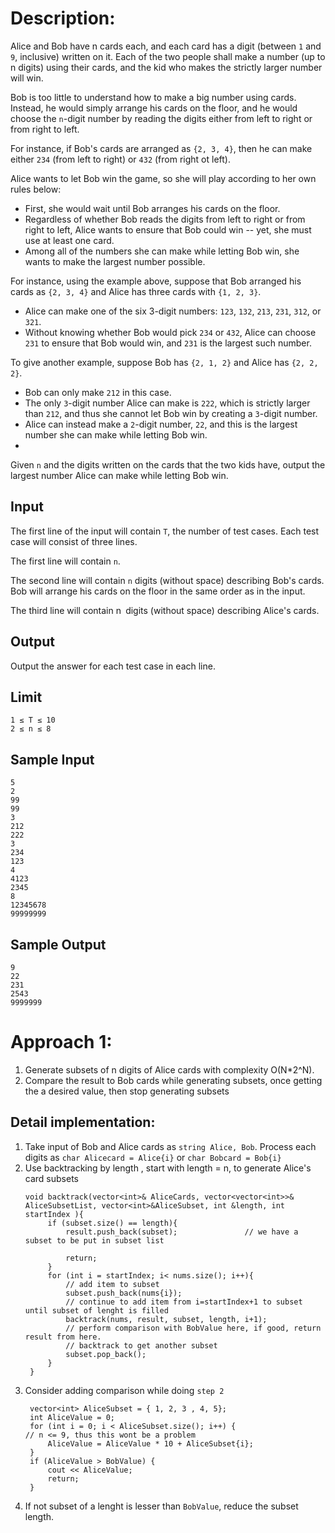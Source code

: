 # Description:

Alice and Bob have n cards each, and each card has a digit (between `1` and `9`, inclusive) written on it. Each of the two people shall make a number (up to n digits) using their cards, and the kid who makes the strictly larger number will win.

Bob is too little to understand how to make a big number using cards. Instead, he would simply arrange his cards on the floor, and he would choose the `n`-digit number by reading the digits either from left to right or from right to left.

For instance, if Bob's cards are arranged as `{2, 3, 4}`, then he can make either `234` (from left to right) or `432` (from right ot left).

Alice wants to let Bob win the game, so she will play according to her own rules below:

* First, she would wait until Bob arranges his cards on the floor.
* Regardless of whether Bob reads the digits from left to right or from right to left, Alice wants to ensure that Bob could win -- yet, she must use at least one card.
* Among all of the numbers she can make while letting Bob win, she wants to make the largest number possible.

For instance, using the example above, suppose that Bob arranged his cards as `{2, 3, 4}` and Alice has three cards with `{1, 2, 3}`.

* Alice can make one of the six 3-digit numbers: `123`, `132`, `213`, `231`, `312`, or `321`.
* Without knowing whether Bob would pick `234` or `432`, Alice can choose `231` to ensure that Bob would win, and `231` is the largest such number.

To give another example, suppose Bob has `{2, 1, 2}` and Alice has `{2, 2, 2}`.

* Bob can only make `212` in this case.
* The only `3`-digit number Alice can make is `222`, which is strictly larger than `212`, and thus she cannot let Bob win by creating a `3`-digit number.
* Alice can instead make a `2`-digit number, `22`, and this is the largest number she can make while letting Bob win.
* 
Given `n` and the digits written on the cards that the two kids have, output the largest number Alice can make while letting Bob win.

## Input
The first line of the input will contain `T`, the number of test cases. Each test case will consist of three lines.

The first line will contain `n`.

The second line will contain `n` digits (without space) describing Bob's cards. Bob will arrange his cards on the floor in the same order as in the input.

The third line will contain n` `digits (without space) describing Alice's cards.

## Output

Output the answer for each test case in each line.

## Limit
```
1 ≤ T ≤ 10 
2 ≤ n ≤ 8
```

## Sample Input
```
5
2
99
99
3
212
222
3
234
123
4
4123
2345
8
12345678
99999999
```

## Sample Output
```
9
22
231
2543
9999999
```

# Approach 1:
1. Generate subsets of n digits of Alice cards with complexity O(N*2^N). 
2. Compare the result to Bob cards while generating subsets, once getting the a desired value, then stop generating subsets
## Detail implementation:
1. Take input of Bob and Alice cards as `string Alice, Bob`. Process each digits as `char Alicecard = Alice{i}` or `char Bobcard = Bob{i}`
2. Use backtracking by length , start with length = n, to generate Alice's card subsets
   ```
   void backtrack(vector<int>& AliceCards, vector<vector<int>>& AliceSubsetList, vector<int>&AliceSubset, int &length, int startIndex ){
        if (subset.size() == length){
            result.push_back(subset);               // we have a subset to be put in subset list                   
                                                    
            return;
        }
        for (int i = startIndex; i< nums.size(); i++){
            // add item to subset
            subset.push_back(nums{i});
            // continue to add item from i=startIndex+1 to subset until subset of lenght is filled
            backtrack(nums, result, subset, length, i+1);
            // perform comparison with BobValue here, if good, return result from here. 
            // backtrack to get another subset
            subset.pop_back();
        }
    }
   ```
3. Consider adding comparison while doing `step 2`
   ```
    vector<int> AliceSubset = { 1, 2, 3 , 4, 5};                                
    int AliceValue = 0;
    for (int i = 0; i < AliceSubset.size(); i++) {                          // n <= 9, thus this wont be a problem
        AliceValue = AliceValue * 10 + AliceSubset{i};
    }
    if (AliceValue > BobValue) {
        cout << AliceValue;
        return; 
    }
   ```
4. If not subset of a lenght is lesser than `BobValue`, reduce the subset length. 
